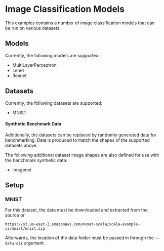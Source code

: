<!---
  Licensed to the Apache Software Foundation (ASF) under one
  or more contributor license agreements.  See the NOTICE file
  distributed with this work for additional information
  regarding copyright ownership.  The ASF licenses this file
  to you under the Apache License, Version 2.0 (the
  "License"); you may not use this file except in compliance
  with the License.  You may obtain a copy of the License at

    http://www.apache.org/licenses/LICENSE-2.0

  Unless required by applicable law or agreed to in writing,
  software distributed under the License is distributed on an
  "AS IS" BASIS, WITHOUT WARRANTIES OR CONDITIONS OF ANY
  KIND, either express or implied.  See the License for the
  specific language governing permissions and limitations
  under the License.
-->

# Image Classification Models

This examples contains a number of image classification models that can be run on various datasets.

## Models

Currently, the following models are supported:
- MultiLayerPerceptron
- Lenet
- Resnet

## Datasets

Currently, the following datasets are supported:
- MNIST

#### Synthetic Benchmark Data

Additionally, the datasets can be replaced by randomly generated data for benchmarking.
Data is produced to match the shapes of the supported datasets above.

The following additional dataset image shapes are also defined for use with the benchmark synthetic data:
- imagenet



## Setup

### MNIST

For this dataset, the data must be downloaded and extracted from the source or 
```$xslt
https://s3.us-east-2.amazonaws.com/mxnet-scala/scala-example-ci/mnist/mnist.zip
```

Afterwards, the location of the data folder must be passed in through the `--data-dir` argument.
